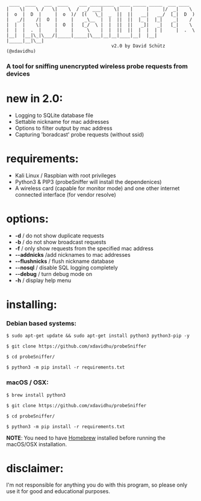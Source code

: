      ____  ____   ___  ____    ___ _________  ____ _____ _____  ___ ____    
    |    \|    \ /   \|    \  /  _/ ___|    \|    |     |     |/  _|    \   
    |  o  |  D  |     |  o  )/  [(   \_|  _  ||  ||   __|   __/  [_|  D  )  
    |   _/|    /|  O  |     |    _\__  |  |  ||  ||  |_ |  |_|    _|    /   
    |  |  |    \|     |  O  |   [_/  \ |  |  ||  ||   _]|   _|   [_|    \   
    |  |  |  .  |     |     |     \    |  |  ||  ||  |  |  | |     |  .  \  
    |__|  |__|\_|\___/|_____|_____|\___|__|__|____|__|  |__| |_____|__|\__| 
                                           v2.0 by David Schütz (@xdavidhu)

<h3>A tool for sniffing unencrypted wireless probe requests from devices</h3>

# new in 2.0:
  * Logging to SQLite database file<br>
  * Settable nickname for mac addresses<br>
  * Options to filter output by mac address<br>
  * Capturing 'boradcast' probe requests (without ssid)<br>

# requirements:
  * Kali Linux / Raspbian with root privileges<br>
  * Python3 & PIP3 (probeSniffer will install the dependenices)<br>
  * A wireless card (capable for monitor mode) and one other internet connected interface (for vendor resolve)<br>

# options:
  * <b>-d</b> / do not show duplicate requests<br>
  * <b>-b</b> / do not show broadcast requests<br>
  * <b>-f</b> / only show requests from the specified mac address<br>
  * <b>--addnicks</b> /﻿add nicknames to mac addresses<br>
  * <b>--flushnicks</b> / flush nickname database<br>
  * <b>--nosql</b> / disable SQL logging completely<br>
  * <b>--debug</b> / turn debug mode on<br>
  * <b>-h</b> / display help menu<br>

# installing:

  <h3>Debian based systems:</h3>

```
$ sudo apt-get update && sudo apt-get install python3 python3-pip -y

$ git clone https://github.com/xdavidhu/probeSniffer

$ cd probeSniffer/

$ python3 -m pip install -r requirements.txt
```

  <h3>macOS / OSX:</h3>

```
$ brew install python3

$ git clone https://github.com/xdavidhu/probeSniffer

$ cd probeSniffer/

$ python3 -m pip install -r requirements.txt
```
**NOTE**: You need to have [Homebrew](http://brew.sh/) installed before running the macOS/OSX installation.<br>

# disclaimer:
  I'm not responsible for anything you do with this program, so please only use it for good and educational purposes.
